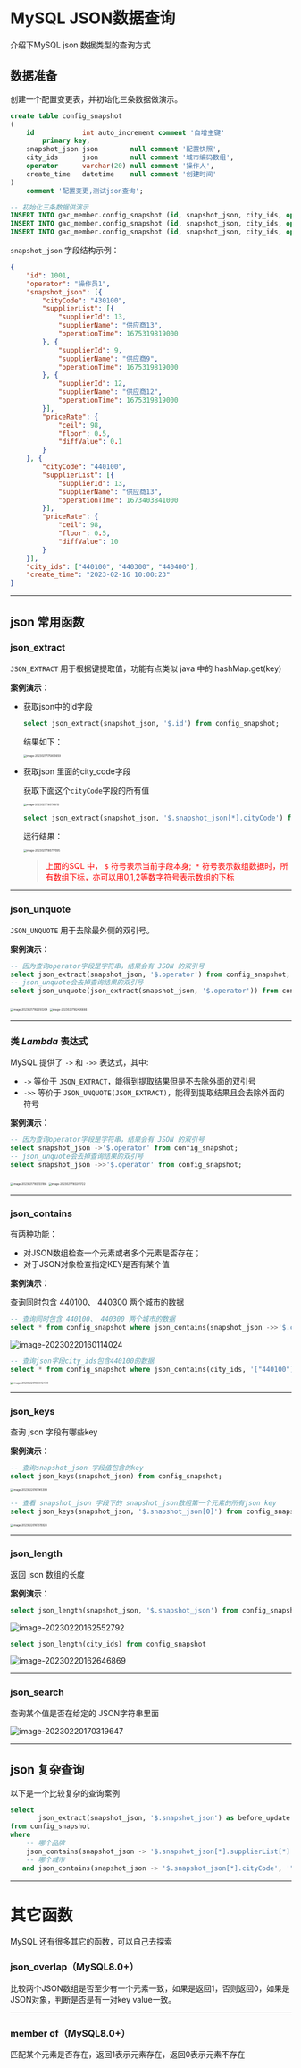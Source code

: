 # MySQL JSON数据查询

介绍下MySQL json 数据类型的查询方式

## 数据准备

创建一个配置变更表，并初始化三条数据做演示。

```sql
create table config_snapshot
(
    id            int auto_increment comment '自增主键'
        primary key,
    snapshot_json json        null comment '配置快照',
    city_ids      json        null comment '城市编码数组',
    operator      varchar(20) null comment '操作人',
    create_time   datetime    null comment '创建时间'
)
    comment '配置变更,测试json查询';

-- 初始化三条数据供演示
INSERT INTO gac_member.config_snapshot (id, snapshot_json, city_ids, operator, create_time) VALUES (1, '{"id": 1001, "city_ids": ["440100", "440300", "440400"], "operator": "操作员1", "create_time": "2023-02-16 10:00:23", "snapshot_json": [{"cityCode": "430100", "priceRate": {"ceil": 98, "floor": 0.5, "diffValue": 0.1}, "supplierList": [{"supplierId": 13, "supplierName": "供应商13", "operationTime": 1675319819000}, {"supplierId": 9, "supplierName": "供应商9", "operationTime": 1675319819000}, {"supplierId": 12, "supplierName": "供应商12", "operationTime": 1675319819000}]}, {"cityCode": "440100", "priceRate": {"ceil": 98, "floor": 0.5, "diffValue": 10}, "supplierList": [{"supplierId": 13, "supplierName": "供应商13", "operationTime": 1673403841000}]}]}', '["440100", "440300", "440400"]', '操作员1', '2023-02-16 10:00:23');
INSERT INTO gac_member.config_snapshot (id, snapshot_json, city_ids, operator, create_time) VALUES (2, '{"id": 1001, "city_ids": ["440100", "430300", "440110"], "operator": "操作员1", "create_time": "2023-02-16 10:00:23", "snapshot_json": [{"cityCode": "430300", "priceRate": {"ceil": 98, "floor": 0.5, "diffValue": 0.1}, "supplierList": [{"supplierId": 2, "supplierName": "供应商2", "operationTime": 1675319819000}, {"supplierId": 91, "supplierName": "供应商91", "operationTime": 1675319819000}, {"supplierId": 125, "supplierName": "供应商125", "operationTime": 1675319819000}]}, {"cityCode": "440110", "priceRate": {"ceil": 98, "floor": 0.5, "diffValue": 10}, "supplierList": [{"supplierId": 13, "supplierName": "供应商13", "operationTime": 1673403841000}]}]}', '["440100", "440310", "440410"]', '操作员2', '2023-02-16 11:20:16');
INSERT INTO gac_member.config_snapshot (id, snapshot_json, city_ids, operator, create_time) VALUES (3, '{"id": 1001, "city_ids": ["440400", "440700", "440200"], "operator": "操作员1", "create_time": "2023-02-16 10:00:23", "snapshot_json": [{"cityCode": "430100", "priceRate": {"ceil": 98, "floor": 0.5, "diffValue": 0.1}, "supplierList": [{"supplierId": 17, "supplierName": "供应商17", "operationTime": 1675319819000}, {"supplierId": 11, "supplierName": "供应商11", "operationTime": 1675319819000}]}]}', '["440400", "440800", "441400"]', '操作员3', '2023-02-16 13:10:43');

```

`snapshot_json`  字段结构示例：

```json
{
	"id": 1001,
	"operator": "操作员1",
	"snapshot_json": [{
		"cityCode": "430100",
		"supplierList": [{
			"supplierId": 13,
			"supplierName": "供应商13",
			"operationTime": 1675319819000
		}, {
			"supplierId": 9,
			"supplierName": "供应商9",
			"operationTime": 1675319819000
		}, {
			"supplierId": 12,
			"supplierName": "供应商12",
			"operationTime": 1675319819000
		}],
		"priceRate": {
			"ceil": 98,
			"floor": 0.5,
			"diffValue": 0.1
		}
	}, {
		"cityCode": "440100",
		"supplierList": [{
			"supplierId": 13,
			"supplierName": "供应商13",
			"operationTime": 1673403841000
		}],
		"priceRate": {
			"ceil": 98,
			"floor": 0.5,
			"diffValue": 10
		}
	}],
	"city_ids": ["440100", "440300", "440400"],
	"create_time": "2023-02-16 10:00:23"
}
```



---

## json 常用函数

### json_extract

`JSON_EXTRACT`  用于根据键提取值，功能有点类似 java 中的 hashMap.get(key)

**案例演示：**

- 获取json中的id字段

  ```sql
  select json_extract(snapshot_json, '$.id') from config_snapshot;
  ```

  结果如下：

  <img src="https://cdn.jsdelivr.net/gh/miiarms/typroa-image/moving/202302171758872.png" alt="image-20230217175800659" style="zoom:33%;" />

- 获取json 里面的city_code字段

  获取下面这个`cityCode`字段的所有值

  <img src="https://cdn.jsdelivr.net/gh/miiarms/typroa-image/moving/202302171801873.png" alt="image-20230217180116815" style="zoom:33%;" />

  ```sql
  select json_extract(snapshot_json, '$.snapshot_json[*].cityCode') from config_snapshot;
  ```

  运行结果：

  <img src="https://cdn.jsdelivr.net/gh/miiarms/typroa-image/moving/202302171807149.png" alt="image-20230217180717095" style="zoom:33%;" />

  > <font color="red">上面的SQL 中， `$`  符号表示当前字段本身;  `*` 符号表示数组数据时，所有数组下标，亦可以用0,1,2等数字符号表示数组的下标</font>

---

### json_unquote

`JSON_UNQUOTE` 用于去除最外侧的双引号。

**案例演示：**

```sql
-- 因为查询operator字段是字符串，结果会有 JSON 的双引号
select json_extract(snapshot_json, '$.operator') from config_snapshot;
-- json_unquote会去掉查询结果的双引号
select json_unquote(json_extract(snapshot_json, '$.operator')) from config_snapshot;
```

<img src="https://cdn.jsdelivr.net/gh/miiarms/typroa-image/moving/202302171823340.png" alt="image-20230217182350264" style="zoom:33%;" />

<img src="https://cdn.jsdelivr.net/gh/miiarms/typroa-image/moving/202302171824739.png" alt="image-20230217182426666" style="zoom:33%;" />

---

### 类 *Lambda* 表达式

MySQL 提供了 `->` 和 `->>` 表达式，其中:

- `->`  等价于  `JSON_EXTRACT`，能得到提取结果但是不去除外面的双引号
- `->>` 等价于 `JSON_UNQUOTE(JSON_EXTRACT)`，能得到提取结果且会去除外面的符号

**案例演示：**

   ```sql
   -- 因为查询operator字段是字符串，结果会有 JSON 的双引号
   select snapshot_json ->'$.operator' from config_snapshot;
   -- json_unquote会去掉查询结果的双引号
   select snapshot_json ->>'$.operator' from config_snapshot;
   ```

<img src="https://cdn.jsdelivr.net/gh/miiarms/typroa-image/moving/202302171831260.png" alt="image-20230217183133186" style="zoom:33%;" />

<img src="https://cdn.jsdelivr.net/gh/miiarms/typroa-image/moving/202302171832791.png" alt="image-20230217183201722" style="zoom:33%;" />

---

### json_contains

有两种功能：

- 对JSON数组检查一个元素或者多个元素是否存在；
- 对于JSON对象检查指定KEY是否有某个值

**案例演示：**

查询同时包含 440100、 440300 两个城市的数据

```sql
-- 查询同时包含 440100、 440300 两个城市的数据
select * from config_snapshot where json_contains(snapshot_json ->>'$.city_ids', '["440100", "440300"]');
```

![image-20230220160114024](https://cdn.jsdelivr.net/gh/miiarms/typroa-image/moving/202302201601245.png)

```sql
-- 查询json字段city_ids包含440100的数据
select * from config_snapshot where json_contains(city_ids, '["440100"]');
```



<img src="https://cdn.jsdelivr.net/gh/miiarms/typroa-image/moving/202302201603519.png" alt="image-20230220160342430" style="zoom:33%;" />

---

### json_keys

查询 json 字段有哪些key

**案例演示：**

```sql
-- 查询snapshot_json 字段值包含的key
select json_keys(snapshot_json) from config_snapshot;
```

<img src="https://cdn.jsdelivr.net/gh/miiarms/typroa-image/moving/202302201611493.png" alt="image-20230220161145399" style="zoom:33%;" />

```sql
-- 查看 snapshot_json 字段下的 snapshot_json数组第一个元素的所有json key
select json_keys(snapshot_json, '$.snapshot_json[0]') from config_snapshot
```

<img src="https://cdn.jsdelivr.net/gh/miiarms/typroa-image/moving/202302201615004.png" alt="image-20230220161515928" style="zoom:33%;" />

---

### json_length

返回 json 数组的长度

**案例演示：**

```sql
select json_length(snapshot_json, '$.snapshot_json') from config_snapshot
```

![image-20230220162552792](https://cdn.jsdelivr.net/gh/miiarms/typroa-image/moving/202302201625922.png)

```sql
select json_length(city_ids) from config_snapshot
```

![image-20230220162646869](https://cdn.jsdelivr.net/gh/miiarms/typroa-image/moving/202302201626937.png)

---

### json_search

查询某个值是否在给定的 JSON字符串里面

![image-20230220170319647](https://cdn.jsdelivr.net/gh/miiarms/typroa-image/moving/202302201703738.png)

---

## json 复杂查询

以下是一个比较复杂的查询案例

```sql
select
       json_extract(snapshot_json, '$.snapshot_json') as before_update
from config_snapshot
where
    -- 哪个品牌
	json_contains(snapshot_json -> '$.snapshot_json[*].supplierList[*].supplierId', '[13]' , '$')
    -- 哪个城市
   and json_contains(snapshot_json -> '$.snapshot_json[*].cityCode', '"440100"' , '$')
```

---

# 其它函数

MySQL 还有很多其它的函数，可以自己去探索

### json_overlap（MySQL8.0+）

比较两个JSON数组是否至少有一个元素一致，如果是返回1，否则返回0，如果是JSON对象，判断是否是有一对key value一致。

----

### member of（MySQL8.0+）

匹配某个元素是否存在，返回1表示元素存在，返回0表示元素不存在

